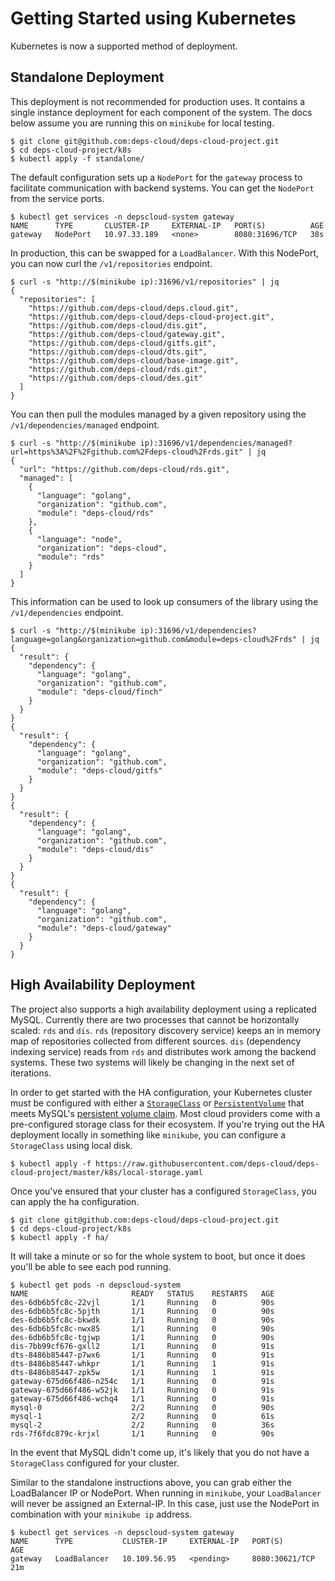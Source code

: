# Getting Started using Kubernetes

Kubernetes is now a supported method of deployment.

## Standalone Deployment

This deployment is not recommended for production uses.
It contains a single instance deployment for each component of the system.
The docs below assume you are running this on `minikube` for local testing.

```
$ git clone git@github.com:deps-cloud/deps-cloud-project.git
$ cd deps-cloud-project/k8s
$ kubectl apply -f standalone/
```

The default configuration sets up a `NodePort` for the `gateway` process to facilitate communication with backend systems.
You can get the `NodePort` from the service ports.

```
$ kubectl get services -n depscloud-system gateway
NAME      TYPE       CLUSTER-IP     EXTERNAL-IP   PORT(S)          AGE
gateway   NodePort   10.97.33.189   <none>        8080:31696/TCP   38s
```

In production, this can be swapped for a `LoadBalancer`.
With this NodePort, you can now curl the `/v1/repositories` endpoint.

```
$ curl -s "http://$(minikube ip):31696/v1/repositories" | jq
{
  "repositories": [
    "https://github.com/deps-cloud/deps.cloud.git",
    "https://github.com/deps-cloud/deps-cloud-project.git",
    "https://github.com/deps-cloud/dis.git",
    "https://github.com/deps-cloud/gateway.git",
    "https://github.com/deps-cloud/gitfs.git",
    "https://github.com/deps-cloud/dts.git",
    "https://github.com/deps-cloud/base-image.git",
    "https://github.com/deps-cloud/rds.git",
    "https://github.com/deps-cloud/des.git"
  ]
}
```

You can then pull the modules managed by a given repository using the `/v1/dependencies/managed` endpoint.

```
$ curl -s "http://$(minikube ip):31696/v1/dependencies/managed?url=https%3A%2F%2Fgithub.com%2Fdeps-cloud%2Frds.git" | jq
{
  "url": "https://github.com/deps-cloud/rds.git",
  "managed": [
    {
      "language": "golang",
      "organization": "github.com",
      "module": "deps-cloud/rds"
    },
    {
      "language": "node",
      "organization": "deps-cloud",
      "module": "rds"
    }
  ]
}
```

This information can be used to look up consumers of the library using the `/v1/dependencies` endpoint.

```
$ curl -s "http://$(minikube ip):31696/v1/dependencies?language=golang&organization=github.com&module=deps-cloud%2Frds" | jq
{
  "result": {
    "dependency": {
      "language": "golang",
      "organization": "github.com",
      "module": "deps-cloud/finch"
    }
  }
}
{
  "result": {
    "dependency": {
      "language": "golang",
      "organization": "github.com",
      "module": "deps-cloud/gitfs"
    }
  }
}
{
  "result": {
    "dependency": {
      "language": "golang",
      "organization": "github.com",
      "module": "deps-cloud/dis"
    }
  }
}
{
  "result": {
    "dependency": {
      "language": "golang",
      "organization": "github.com",
      "module": "deps-cloud/gateway"
    }
  }
}
```

## High Availability Deployment

The project also supports a high availability deployment using a replicated MySQL.
Currently there are two processes that cannot be horizontally scaled: `rds` and `dis`.
`rds` (repository discovery service) keeps an in memory map of repositories collected from different sources.
`dis` (dependency indexing service) reads from `rds` and distributes work among the backend systems.
These two systems will likely be changing in the next set of iterations.

In order to get started with the HA configuration, your Kubernetes cluster must be configured with either a [`StorageClass`](https://kubernetes.io/docs/concepts/storage/storage-classes/) or [`PersistentVolume`](https://kubernetes.io/docs/concepts/storage/persistent-volumes/) that meets MySQL's [persistent volume claim](https://github.com/deps-cloud/deps-cloud-project/blob/master/k8s/ha/mysql.yaml#L185-L192).
Most cloud providers come with a pre-configured storage class for their ecosystem.
If you're trying out the HA deployment locally in something like `minikube`, you can configure a `StorageClass` using local disk.

```
$ kubectl apply -f https://raw.githubusercontent.com/deps-cloud/deps-cloud-project/master/k8s/local-storage.yaml
```

Once you've ensured that your cluster has a configured `StorageClass`, you can apply the ha configuration.

```
$ git clone git@github.com:deps-cloud/deps-cloud-project.git
$ cd deps-cloud-project/k8s
$ kubectl apply -f ha/
```

It will take a minute or so for the whole system to boot, but once it does you'll be able to see each pod running.

```
$ kubectl get pods -n depscloud-system
NAME                       READY   STATUS    RESTARTS   AGE
des-6db6b5fc8c-22vjl       1/1     Running   0          90s
des-6db6b5fc8c-5pjth       1/1     Running   0          90s
des-6db6b5fc8c-bkwdk       1/1     Running   0          90s
des-6db6b5fc8c-nwx85       1/1     Running   0          90s
des-6db6b5fc8c-tgjwp       1/1     Running   0          90s
dis-7bb99cf676-gxll2       1/1     Running   0          91s
dts-8486b85447-p7wx6       1/1     Running   0          91s
dts-8486b85447-whkpr       1/1     Running   1          91s
dts-8486b85447-zpk5w       1/1     Running   1          91s
gateway-675d66f486-n254c   1/1     Running   0          91s
gateway-675d66f486-w52jk   1/1     Running   0          91s
gateway-675d66f486-wchq4   1/1     Running   0          91s
mysql-0                    2/2     Running   0          90s
mysql-1                    2/2     Running   0          61s
mysql-2                    2/2     Running   0          36s
rds-7f6fdc879c-krjxl       1/1     Running   0          90s
```

In the event that MySQL didn't come up, it's likely that you do not have a `StorageClass` configured for your cluster.

Similar to the standalone instructions above, you can grab either the LoadBalancer IP or NodePort.
When running in `minikube`, your `LoadBalancer` will never be assigned an External-IP.
In this case, just use the NodePort in combination with your `minikube ip` address.

```
$ kubectl get services -n depscloud-system gateway
NAME      TYPE           CLUSTER-IP     EXTERNAL-IP   PORT(S)          AGE
gateway   LoadBalancer   10.109.56.95   <pending>     8080:30621/TCP   21m
```
